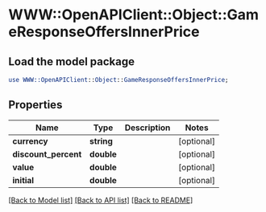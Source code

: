 # WWW::OpenAPIClient::Object::GameResponseOffersInnerPrice

## Load the model package
```perl
use WWW::OpenAPIClient::Object::GameResponseOffersInnerPrice;
```

## Properties
Name | Type | Description | Notes
------------ | ------------- | ------------- | -------------
**currency** | **string** |  | [optional] 
**discount_percent** | **double** |  | [optional] 
**value** | **double** |  | [optional] 
**initial** | **double** |  | [optional] 

[[Back to Model list]](../README.md#documentation-for-models) [[Back to API list]](../README.md#documentation-for-api-endpoints) [[Back to README]](../README.md)


